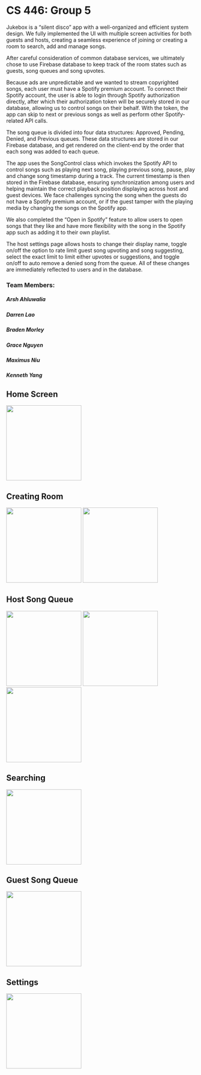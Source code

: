 # CS 446: Group 5

Jukebox is a “silent disco” app with a well-organized and efficient system design. We fully implemented the UI with multiple screen activities for both guests and hosts, creating a seamless experience of joining or creating a room to search, add and manage songs. 

After careful consideration of common database services, we ultimately chose to use Firebase database to keep track of the room states such as guests, song queues and song upvotes. 

Because ads are unpredictable and we wanted to stream copyrighted songs, each user must have a Spotify premium account. To connect their Spotify account, the user is able to login through Spotify authorization directly, after which their authorization token will be securely stored in our database, allowing us to control songs on their behalf. With the token, the app can skip to next or previous songs as well as perform other Spotify-related API calls.

The song queue is divided into four data structures: Approved, Pending, Denied, and Previous queues. These data structures are stored in our Firebase database, and get rendered on the client-end by the order that each song was added to each queue. 

The app uses the SongControl class which invokes the Spotify API to control songs such as playing next song, playing previous song, pause, play and change song timestamp during a track. The current timestamp is then stored in the Firebase database, ensuring synchronization among users and helping maintain the correct playback position displaying across host and guest devices. We face challenges syncing the song when the guests do not have a Spotify premium account, or if the guest tamper with the playing media by changing the songs on the Spotify app.

We also completed the “Open in Spotify” feature to allow users to open songs that they like and have more flexibility with the song in the Spotify app such as adding it to their own playlist. 

The host settings page allows hosts to change their display name, toggle on/off the option to rate limit guest song upvoting and song suggesting, select the exact limit to limit either upvotes or suggestions, and toggle on/off to auto remove a denied song from the queue. All of these changes are immediately reflected to users and in the database.


### Team Members:
##### Arsh Ahluwalia
##### Darren Lao
##### Braden Morley
##### Grace Nguyen
##### Maximus Niu
##### Kenneth Yang

## Home Screen
<img src="https://github.com/arshahluwalia/CS446/assets/91099321/615ea811-f91e-4903-a9ba-de8fae86fbc9" width="200" />

## Creating Room
<img src="https://github.com/arshahluwalia/CS446/assets/91099321/6d788438-1aeb-4a76-a123-a6c1c3ba0f3c" width="200" />
<img src="https://github.com/arshahluwalia/CS446/assets/91099321/8e56a3af-7d93-4afe-a0c6-435cb6f4edd8" width="200" />

## Host Song Queue
<img src="https://github.com/arshahluwalia/CS446/assets/91099321/343004a1-5e02-4766-863e-7767f35a92c4" width="200" />
<img src="https://github.com/arshahluwalia/CS446/assets/91099321/6dd3452f-738d-42fa-b6a9-855cf5ef57c8" width="200" />
<img src="https://github.com/arshahluwalia/CS446/assets/91099321/724e1b15-65d2-4842-8668-77f26ffdf80c" width="200" />

## Searching
<img src="https://github.com/arshahluwalia/CS446/assets/91099321/8ae72a30-347f-49c4-827e-98d8b6e114c2" width="200" />

## Guest Song Queue
<img src="https://github.com/arshahluwalia/CS446/assets/91099321/d3061c62-7f4a-4dd6-a7ff-f753d47cb743" width="200" />

## Settings
<img src="https://github.com/arshahluwalia/CS446/assets/91099321/b6d47df2-f037-42d8-b9a4-3270d8501576" width="200" />
